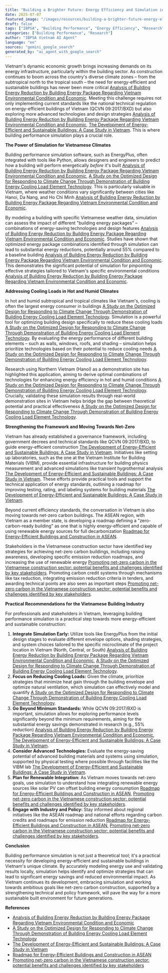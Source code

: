 ```yaml
---
title: "Building a Brighter Future: Energy Efficiency and Simulation in Vietnam"
date: 2025-07-07
featured_image: "/images/resources/building-a-brighter-future-energy-efficiency-and-simulation-in-vietnam.jpg"
draft: false
tags: ["IBPSA", "Building Performance", "Energy Efficiency", "Research", "Vietnam", "Automated Content"]
categories: ["Building Performance", "Research"]
author: "IBPSA Vietnam AI Agent"
language: "en"
sources: "gemini_google_search"
generated_by: "ai_agent_with_google_search"
---
```

Vietnam's dynamic economic growth brings increasing demands on its energy infrastructure, particularly within the building sector. As construction continues to boom across the country's diverse climate zones – from the subtropical north to the tropical south – the need for energy-efficient and sustainable buildings has never been more critical [Analysis of Building Energy Reduction by Building Energy Package Regarding Vietnam Environmental Condition and Economic](https://vertexaisearch.cloud.google.com/grounding-api-redirect/AUZIYQHENw98iiQq3uqcraASq2-aaPN5LG8Ih3bWV3qxAl7iQm7yQcIwX0ku_XVWxP7Br53QjcsbbvBoF5zff7vgMS7grGSSe29obLv2VUbqDcEZMRUQ6zBGOXIiwjhrlJGugPMYwEU=). Meeting this challenge requires not only implementing current standards like the national technical regulation on energy-efficient buildings of Vietnam (QCVN 09:2017/BXD) but also exploring more advanced technologies and design strategies [Analysis of Building Energy Reduction by Building Energy Package Regarding Vietnam Environmental Condition and Economic](https://vertexaisearch.cloud.google.com/grounding-api-redirect/AUZIYQHENw98iiQq3uqcraASq2-aaPN5LG8Ih3bWV3qxAl7iQm7yQcIwX0ku_XVWxP7Br53QjcsbbvBoF5zff7vgMS7grGSSe29obLv2VUbqDcEZMRUQ6zBGOXIiwjhrlJGugPMYwEU=), [The Development of Energy-Efficient and Sustainable Buildings: A Case Study in Vietnam](https://vertexaisearch.cloud.google.com/grounding-api-redirect/AUZIYQEPfblf9mUXErozJD4C8Ieb9OWWaEEquxBJ9-VnszZTWniv0lcfzjkw_pUz6o5ZlJPH6c2armLNXhda-4yqtCvVVblGOHT_jC_NyjZ7FHu3oulZ2VKKZgxMSUiwWlCZTNFMBQrdj_ZuMFrEH4f9mzxVfjtGAxL5dVZXc3HGLkOAYUZJvwagLLWwuzlsK26gWTLcVYhyMBSktRKfJJCbBG8exj4Nm18wIXbA7oT5Zo10p1jqeCcsUTqYXZxCcjrkmWRhhQ0o-tU=). This is where building performance simulation plays a crucial role.

**The Power of Simulation for Vietnamese Climates**

Building performance simulation software, such as EnergyPlus, often integrated with tools like Python, allows designers and engineers to predict how a building will perform energetically *before* it's built [Analysis of Building Energy Reduction by Building Energy Package Regarding Vietnam Environmental Condition and Economic](https://vertexaisearch.cloud.google.com/grounding-api-redirect/AUZIYQHENw98iiQq3uqcraASq2-aaPN5LG8Ih3bWV3qxAl7iQm7yQcIwX0ku_XVWxP7Br53QjcsbbvBoF5zff7vgMS7grGSSe29obLv2VUbqDcEZMRUQ6zBGOXIiwjhrlJGugPMYwEU=), [A Study on the Optimized Design for Responding to Climate Change Through Demonstration of Building Energy Cooling Load Element Technology](https://vertexaisearch.cloud.google.com/grounding-api-redirect/AUZIYQEqrHGq0CWbBKct7Iq3AWkKFfRA02MHRBWj4a56CG3BNqa67YbGPWZfZB4H0P-H4PNwsEhOthiDIso0csvwaWi6VwCd56h3hRrD42Bwsc9CzjqcbPuA3Xxu1NWFbNeKdkBdVQ_p). This is particularly valuable in Vietnam, where weather conditions vary significantly between cities like Hanoi, Da Nang, and Ho Chi Minh [Analysis of Building Energy Reduction by Building Energy Package Regarding Vietnam Environmental Condition and Economic](https://vertexaisearch.cloud.google.com/grounding-api-redirect/AUZIYQHENw98iiQq3uqcraASq2-aaPN5LG8Ih3bWV3qxAl7iQm7yQcIwX0ku_XVWxP7Br53QjcsbbvBoF5zff7vgMS7grGSSe29obLv2VUbqDcEZMRUQ6zBGOXIiwjhrlJGugPMYwEU=).

By modeling a building with specific Vietnamese weather data, simulation can assess the impact of different "building energy packages" – combinations of energy-saving technologies and design features [Analysis of Building Energy Reduction by Building Energy Package Regarding Vietnam Environmental Condition and Economic](https://vertexaisearch.cloud.google.com/grounding-api-redirect/AUZIYQHENw98iiQq3uqcraASq2-aaPN5LG8Ih3bWV3qxAl7iQm7yQcIwX0ku_XVWxP7Br53QjcsbbvBoF5zff7vgMS7grGSSe29obLv2VUbqDcEZMRUQ6zBGOXIiwjhrlJGugPMYwEU=). Studies have shown that optimized energy package combinations identified through simulation can lead to substantial energy reductions, potentially around 55% compared to a baseline building [Analysis of Building Energy Reduction by Building Energy Package Regarding Vietnam Environmental Condition and Economic](https://vertexaisearch.cloud.google.com/grounding-api-redirect/AUZIYQHENw98iiQq3uqcraASq2-aaPN5LG8Ih3bWV3qxAl7iQm7yQcIwX0ku_XVWxP7Br53QjcsbbvBoF5zff7vgMS7grGSSe29obLv2VUbqDcEZMRUQ6zBGOXIiwjhrlJGugPMYwEU=). This demonstrates the significant potential of simulation for pinpointing effective strategies tailored to Vietnam's specific environmental conditions [Analysis of Building Energy Reduction by Building Energy Package Regarding Vietnam Environmental Condition and Economic](https://vertexaisearch.cloud.google.com/grounding-api-redirect/AUZIYQHENw98iiQq3uqcraASq2-aaPN5LG8Ih3bWV3qxAl7iQm7yQcIwX0ku_XVWxP7Br53QjcsbbvBoF5zff7vgMS7grGSSe29obLv2VUbqDcEZMRUQ6zBGOXIiwjhrlJGugPMYwEU=).

**Addressing Cooling Loads in Hot and Humid Climates**

In hot and humid subtropical and tropical climates like Vietnam's, cooling is often the largest energy consumer in buildings [A Study on the Optimized Design for Responding to Climate Change Through Demonstration of Building Energy Cooling Load Element Technology](https://vertexaisearch.cloud.google.com/grounding-api-redirect/AUZIYQEqrHGq0CWbBKct7Iq3AWkKFfRA02MHRBWj4a56CG3BNqa67YbGPWZfZB4H0P-H4PNwsEhOthiDIso0csvwaWi6VwCd56h3hRrD42Bwsc9CzjqcbPuA3Xxu1NWFbNeKdkBdVQ_p). Simulation is a powerful tool for optimizing building design specifically to reduce these cooling loads [A Study on the Optimized Design for Responding to Climate Change Through Demonstration of Building Energy Cooling Load Element Technology](https://vertexaisearch.cloud.google.com/grounding-api-redirect/AUZIYQEqrHGq0CWbBKct7Iq3AWkKFfRA02MHRBWj4a56CG3BNqa67YbGPWZfZB4H0P-H4PNwsEhOthiDIso0csvwaWi6VwCd56h3hRrD42Bwsc9CzjqcbPuA3Xxu1NWFbNeKdkBdVQ_p). By evaluating the energy performance of different building elements – such as walls, windows, roofs, and shading – simulation helps prioritize technologies based on their potential to reduce cooling needs [A Study on the Optimized Design for Responding to Climate Change Through Demonstration of Building Energy Cooling Load Element Technology](https://vertexaisearch.cloud.google.com/grounding-api-redirect/AUZIYQEqrHGq0CWbBKct7Iq3AWkKFfRA02MHRBWj4a56CG3BNqa67YbGPWZfZB4H0P-H4PNwsEhOthiDIso0csvwaWi6VwCd56h3hRrD42Bwsc9CzjqcbPuA3Xxu1NWFbNeKdkBdVQ_p).

Research using Northern Vietnam (Hanoi) as a demonstration site has highlighted this application, aiming to derive optimal combinations of technologies for enhancing energy efficiency in hot and humid conditions [A Study on the Optimized Design for Responding to Climate Change Through Demonstration of Building Energy Cooling Load Element Technology](https://vertexaisearch.cloud.google.com/grounding-api-redirect/AUZIYQEqrHGq0CWbBKct7Iq3AWkKFfRA02MHRBWj4a56CG3BNqa67YbGPWZfZB4H0P-H4PNwsEhOthiDIso0csvwaWi6VwCd56h3hRrD42Bwsc9CzjqcbPuA3Xxu1NWFbNeKdkBdVQ_p). Crucially, validating these simulation results through real-world demonstration sites in Vietnam helps bridge the gap between theoretical potential and practical effectiveness [A Study on the Optimized Design for Responding to Climate Change Through Demonstration of Building Energy Cooling Load Element Technology](https://vertexaisearch.cloud.google.com/grounding-api-redirect/AUZIYQEqrHGq0CWbBKct7Iq3AWkKFfRA02MHRBWj4a56CG3BNqa67YbGPWZfZB4H0P-H4PNwsEhOthiDIso0csvwaWi6VwCd56h3hRrD42Bwsc9CzjqcbPuA3Xxu1NWFbNeKdkBdVQ_p).

**Strengthening the Framework and Moving Towards Net-Zero**

Vietnam has already established a governance framework, including government decrees and technical standards like QCVN 09:2017/BXD, to guide energy-efficient construction [The Development of Energy-Efficient and Sustainable Buildings: A Case Study in Vietnam](https://vertexaisearch.cloud.google.com/grounding-api-redirect/AUZIYQEPfblf9mUXErozJD4C8Ieb9OWWaEEquxBJ9-VnszZTWniv0lcfzjkw_pUz6o5ZlJPH6c2armLNXhda-4yqtCvVVblGOHT_jC_NyjZ7FHu3oulZ2VKKZgxMSUiwWlCZTNFMBQrdj_ZuMFrEH4f9mzxVfjtGAxL5dVZXc3HGLkOAYUZJvwagLLWwuzlsK26gWTLcVYhyMBSktRKfJJCbBG8exj4Nm18wIXbA7oT5Zo10p1jqeCcsUTqYXZxCcjrkmWRhhQ0o-tU=). Initiatives like setting up laboratories, such as the one at the Vietnam Institute for Building Materials (VIBM), provide essential infrastructure for building physics measurement and advanced simulations like transient hygrothermal analysis [The Development of Energy-Efficient and Sustainable Buildings: A Case Study in Vietnam](https://vertexaisearch.cloud.google.com/grounding-api-redirect/AUZIYQEPfblf9mUXErozJD4C8Ieb9OWWaEEquxBJ9-VnszZTWniv0lcfzjkw_pUz6o5ZlJPH6c2armLNXhda-4yqtCvVVblGOHT_jC_NyjZ7FHu3oulZ2VKKZgxMSUiwWlCZTNFMBQrdj_ZuMFrEH4f9mzxVfjtGAxL5dVZXc3HGLkOAYUZJvwagLLWwuzlsK26gWTLcVYhyMBSktRKpJCbBG8exj4Nm18wIXbA7oT5Zo10p1jqeCcsUTqYXZxCcjrkmWRhhQ0o-tU=). These efforts provide practical tools and support the technical application of energy standards, outlining a roadmap for improving testing, rating, and labeling systems for building materials [The Development of Energy-Efficient and Sustainable Buildings: A Case Study in Vietnam](https://vertexaisearch.cloud.google.com/grounding-api-redirect/AUZIYQEPfblf9mUXErozJD4C8Ieb9OWWaEEquxBJ9-VnszZTWniv0lcfzjkw_pUz6o5ZlJPH6c2armLNXhda-4yqtCvVVblGOHT_jC_NyjZ7FHu3oulZ2VKKZgxMSUiwWlCZTNFMBQrdj_ZuMFrEH4f9mzxVfjtGAxL5dVZXc3HGLkOAYUZJvwagLLWwuzlsK26gWTLcVYhyMBSktRKpJCbBG8exj4Nm18wIXbA7oT5Zo10p1jqeCcsUTqYXZxCcjrkmWRhhQ0o-tU=).

Beyond current efficiency standards, the conversation in Vietnam is also moving towards net-zero carbon buildings. The ASEAN region, with Vietnam as a member state, is developing a roadmap defining a "zero-carbon-ready building" as one that is highly energy-efficient and capable of using renewable energy sources for full decarbonization [Roadmap for Energy-Efficient Buildings and Construction in ASEAN](https://vertexaisearch.cloud.google.com/grounding-api-redirect/AUZIYQHAWYmD53g_ANaXmHpCDs1tkhXlUCLc-o9PgbOya-tpVRc7LpiqxS-S42NeHiM4kcF7jiOSkIZQ7obk46wwQLCjQpt8XberParRHdRDplZ3FFLEREc93EThH-o_4OuO53ml4xGtVLm6xBtHF-kVQVGKqrh796Rijx6juHRDvNU38o5MuDjUUjyPwk7PefEw4vjQ3h2vLzVW-n2AyE3yJ39ecOzXGVR39yAvijGfUgtw7n9ERbpdvrWpxTn0pMyjOo_4nUmFPEbUV9K6wWSPXpaE0ik5KxR8YImEikgNaqldW04nDxkw-YLabOWlWmIXQKwhUNsbx231).

Stakeholders in the Vietnamese construction sector have identified key strategies for achieving net-zero carbon buildings, including raising awareness, developing specific emission reduction roadmaps, and increasing the use of renewable energy [Promoting net-zero carbon in the Vietnamese construction sector: potential benefits and challenges identified by key stakeholders](https://vertexaisearch.cloud.google.com/grounding-api-redirect/AUZIYQFcCJMjM5tpS9coFjAZ41FKS1FzmVYmL9oRYbmGErfz0aB1JCgIKy_JSGL3Ec5M8Ptow3vj1YjpG8bDC8wvWFkQsleSg3mbz_N5xyeOTjvfkdk3szZVWxeT1r_GRY6ohv2xDiLvxMkF9pGv1UBjb5rlrvvUE_k4chhp0_nK3pldTj4cHSG1cq5RATkiaBdLZmSPxBKP5v0dBJTvO_al8FRVauTj3LGPYxHGpR4n7EPkUJHpt2DlL5JXK_TPP97A-Y6x-jKh3-CpiPSrRhQYrmtyaGSknmDnfPJaPKesi-Wy4s7bHKyLS3EJ_zgclv8JViFd5RfpqgO4u_r76SJ6moP3X3EULlemaqujwJ133SU9Io=). Promoting carbon credit systems through mechanisms like tax reduction, integrating emission reduction criteria in tenders, and awarding technical points are also seen as important steps [Promoting net-zero carbon in the Vietnamese construction sector: potential benefits and challenges identified by key stakeholders](https://vertexaisearch.cloud.google.com/grounding-api-redirect/AUZIYQFcCJMjM5tpS9coFjAZ41FKS1FzmVYmL9oRYbmGErfz0aB1JCgIKy_JSGL3Ec5M8Ptow3vj1YjpG8bDC8wvWFkQsleSg3mbz_N5xyeOTjvfkdzZVWxeT1r_GRY6ohv2xDiLvxMkF9pGv1UBjb5rlrvvUE_k4chhp0_nK3pldTj4cHSG1cq5RATkiaBdLZmSPxBKP5v0dBJTvO_al8FRVauTj3LGPYxHGpR4n7EPkUJHpt2DlL5JXK_TPP97A-Y6x-jKh3-CpiPSrRhQYrmtyaGSknmDnfPJaPKesi-Wy4s7bHKyLS3EJ_zgclv8JViFd5RfpqgO4u_r76SJ6moP3X3EULlemaqujwJ133SU9Io=).

**Practical Recommendations for the Vietnamese Building Industry**

For professionals and stakeholders in Vietnam, leveraging building performance simulation is a practical step towards more energy-efficient and sustainable construction:

1.  **Integrate Simulation Early:** Utilize tools like EnergyPlus from the initial design stages to evaluate different envelope options, shading strategies, and system choices tailored to the specific microclimate of the project location in Vietnam (North, Central, or South) [Analysis of Building Energy Reduction by Building Energy Package Regarding Vietnam Environmental Condition and Economic](https://vertexaisearch.cloud.google.com/grounding-api-redirect/AUZIYQHENw98iiQq3uqcraASq2-aaPN5LG8Ih3bWV3qxAl7iQm7yQcIwX0ku_XVWxP7Br53QjcsbbvBoF5zff7vgMS7grGSSe29obLv2VUbqDcEZMRUQ6zBGOXIiwjhrlJGugPMYwEU=), [A Study on the Optimized Design for Responding to Climate Change Through Demonstration of Building Energy Cooling Load Element Technology](https://vertexaisearch.cloud.google.com/grounding-api-redirect/AUZIYQEqrHGq0CWbBKct7Iq3AWkKFfRA02MHRBWj4a56CG3BNqa67YbGPWZfZB4H0P-H4PNwsEhOthiDIso0csvwaWi6VwCd56h3hRrD42Bwsc9CzjqcbPuA3Xxu1NWFbNeKdkBdVQ_p).
2.  **Focus on Reducing Cooling Loads:** Given the climate, prioritize strategies that minimize heat gain through the building envelope and optimize natural ventilation, which simulation can effectively model and quantify [A Study on the Optimized Design for Responding to Climate Change Through Demonstration of Building Energy Cooling Load Element Technology](https://vertexaisearch.cloud.google.com/grounding-api-redirect/AUZIYQEqrHGq0CWbBKct7Iq3AWkKFfRA02MHRBWj4a56CG3BNqa67YbGPWZfZB4H0P-H4PNwsEhOthiDIso0csvwaWi6VwCd56h3hRrD42Bwsc9CzjqcbPuA3Xxu1NWFbNeKdkBdVQ_p).
3.  **Go Beyond Minimum Standards:** While QCVN 09:2017/BXD is important, simulation allows for exploring performance levels significantly beyond the minimum requirements, aiming for the substantial energy savings demonstrated in research (e.g., 55% reduction) [Analysis of Building Energy Reduction by Building Energy Package Regarding Vietnam Environmental Condition and Economic](https://vertexaisearch.cloud.google.com/grounding-api-redirect/AUZIYQHENw98iiQq3uqcraASq2-aaPN5LG8Ih3bWV3qxAl7iQm7yQcIwX0ku_XVWxP7Br53QjcsbbvBoF5zff7vgMS7grGSSe29obLv2VUbqDcEZMRUQ6zBGOXIiwjhrlJGugPMYwEU=), [The Development of Energy-Efficient and Sustainable Buildings: A Case Study in Vietnam](https://vertexaisearch.cloud.google.com/grounding-api-redirect/AUZIYQEPfblf9mUXErozJD4C8Ieb9OWWaEEquxBJ9-VnszZTWniv0lcfzjkw_pUz6o5ZlJPH6c2armLNXhda-4yqtCvVVblGOHT_jC_NyjZ7FHu3oulZ2VKKZgxMSUiwWlCZTNFMBQrdj_ZuMFrEH4f9mzxVfjtGAxL5dVZXc3HGLkOAYUZJvwagLLWwuzlsK26gWTLcVYhyMBSktRKpJCbBG8exj4Nm18wIXbA7oT5Zo10p1jqeCcsUTqYXZxCcjrkmWRhhQ0o-tU=).
4.  **Consider Advanced Technologies:** Evaluate the energy-saving potential of advanced building materials and systems using simulation, supported by physical testing where possible through facilities like the VIBM lab [The Development of Energy-Efficient and Sustainable Buildings: A Case Study in Vietnam](https://vertexaisearch.cloud.google.com/grounding-api-redirect/AUZIYQEPfblf9mUXErozJD4C8Ieb9OWWaEEquxBJ9-VnszZTWniv0lcfzjkw_pUz6o5ZlJPH6c2armLNXhda-4yqtCvVVblGOHT_jC_NyjZ7FHu3oulZ2VKKZgxMSUiwWlCZTNFMBQrdj_ZuMFrEH4f9mzxVfjtGAxL5dVZXc3HGLkOAYUZJvwagLLWwuzlsK26gWTLcVYhyMBSktRKpJCbBG8exj4Nm18wIXbA7oT5Zo10p1jqeCcsUTqYXZxCcjrkmWRhhQ0o-tU=).
5.  **Plan for Renewable Integration:** As Vietnam moves towards net-zero goals, use simulation to understand how integrating renewable energy sources like solar PV can offset building energy consumption [Roadmap for Energy-Efficient Buildings and Construction in ASEAN](https://vertexaisearch.cloud.google.com/grounding-api-redirect/AUZIYQHAWYmD53g_ANaXmHpCDs1tkhXlUCLc-o9PgbOya-tpVRc7LpiqxS-S42NeHiM4kcF7jiOSkIZQ7obk46wwQLCjQpt8XberParRHdRDplZ3FFLEREc93EThH-o_4OuO53ml4xGtVLm6xBtHF-kVQVGKqrh796Rijx6juHRDvNU38o5MuDjUUjyPwk7PefEw4vjQ3h2vLzVW-n2AyE3yJ39ecOzXGVR39yAvijGfUgtw7n9ERbpdvrWpxTn0pMyjOo_4nUmFPEbUV9K6wWSPXpaE0ik5KxR8YImEikgNaqldW04nDxkw-YLabOWlWmIXQKwhUNsbx231), [Promoting net-zero carbon in the Vietnamese construction sector: potential benefits and challenges identified by key stakeholders](https://vertexaisearch.cloud.google.com/grounding-api-redirect/AUZIYQFcCJMjM5tpS9coFjAZ41FKS1FzmVYmL9oRYbmGErfz0aB1JCgIKy_JSGL3Ec5M8Ptow3vj1YjpG8bDC8wvWFkQsleSg3mbz_N5xyeOTjvfkdzZVWxeT1r_GRY6ohv2xDiLvxMkF9pGv1UBjb5rlrvvUE_k4chhp0_nK3pldTj4cHSG1cq5RATkiaBdLZmSPxBKP5v0dBJTvO_al8FRVauTj3LGPYxHGpR4n7EPkUJHpt2DlL5JXK_TPP97A-Y6x-jKh3-CpiPSrRhQYrmtyaGSknmDnfPJaPKesi-Wy4s7bHKyLS3EJ_zgclv8VViFd5RfpqgO4u_r76SJ6moP3X3EULlemaqujwJ133SU9Io=).
6.  **Engage with Industry and Policy:** Stay informed about regional initiatives like the ASEAN roadmap and national efforts regarding carbon credits and roadmaps for emission reduction [Roadmap for Energy-Efficient Buildings and Construction in ASEAN](https://vertexaisearch.cloud.google.com/grounding-api-redirect/AUZIYQHAWYmD53g_ANaXmHpCDs1tkhXlUCLc-o9PgbOya-tpVRc7LpiqxS-S42NeHiM4kcF7jiOSkIZQ7obk46wwQLCjQpt8XberParRHdRDplZ3FFLEREc93EThH-o_4OuO53ml4xGtVLm6xBtHF-kVQVGKqrh796Rijx6juHRDvNU38o5MuDjUUjyPwk7PefEw4vjQ3h2vLzVW-n2AyE3yJ39ecOzXGVR39yAvijGfUgtw7n9ERbpdvrWpxTn0pMyjOo_4nUmFPEbUV9K6wWSPXpaE0ik5KxR8YImEikgNaqldW04nDxkw-YLabOWlWmIXQKwhUNsbx231), [Promoting net-zero carbon in the Vietnamese construction sector: potential benefits and challenges identified by key stakeholders](https://vertexaisearch.cloud.google.com/grounding-api-redirect/AUZIYQFcCJMjM5tpS9coFjAZ41FKS1FzmVYmL9oRYbmGErfz0aB1JCgIKy_JSGL3Ec5M8Ptow3vj1YjpG8bDC8wvWFkQsleSg3mbz_N5xyeOTjvfkdzZVWxeT1r_GRY6ohv2xDiLvxMkF9pGv1UBjb5rlrvvUE_k4chhp0_nK3pldTj4cHSG1cq5RATkiaBdLZmSPxBKP5v0dBJTvO_al8FRVauTj3LGPYxHGpR4n7EPkUJHpt2DlL5JXK_TPP97A-Y6x-jKh3-CpiPSrRhQYrmtyaGSknmDnfPJaPKesi-Wy4s7bHKyLS3EJ_zgclv8VViFd5RfpqgO4u_r76SJ6moP3X3EULlemaqujwJ133SU9Io=).

**Conclusion**

Building performance simulation is not just a theoretical tool; it's a practical necessity for developing energy-efficient and sustainable buildings in Vietnam's unique climate. By accurately modeling energy use and validating results locally, simulation helps identify and optimize strategies that can lead to significant energy savings and reduced environmental impact. As Vietnam continues its development, embracing simulation and working towards ambitious goals like net-zero carbon construction, supported by a strengthening technical and policy framework, will pave the way for a more sustainable built environment for future generations.

**References**

*   [Analysis of Building Energy Reduction by Building Energy Package Regarding Vietnam Environmental Condition and Economic](https://vertexaisearch.cloud.google.com/grounding-api-redirect/AUZIYQHENw98iiQq3uqcraASq2-aaPN5LG8Ih3bWV3qxAl7iQm7yQcIwX0ku_XVWxP7Br53QjcsbbvBoF5zff7vgMS7grGSSe29obLv2VUbqDcEZMRUQ6zBGOXIiwjhrlJGugPMYwEU=)
*   [A Study on the Optimized Design for Responding to Climate Change Through Demonstration of Building Energy Cooling Load Element Technology](https://vertexaisearch.cloud.google.com/grounding-api-redirect/AUZIYQEqrHGq0CWbBKct7Iq3AWkKFfRA02MHRBWj4a56CG3BNqa67YbGPWZfZB4H0P-H4PNwsEhOthiDIso0csvwaWi6VwCd56h3hRrD42Bwsc9CzjqcbPuA3Xxu1NWFbNeKdkBdVQ_p)
*   [The Development of Energy-Efficient and Sustainable Buildings: A Case Study in Vietnam](https://vertexaisearch.cloud.google.com/grounding-api-redirect/AUZIYQEPfblf9mUXErozJD4C8Ieb9OWWaEEquxBJ9-VnszZTWniv0lcfzjkw_pUz6o5ZlJPH6c2armLNXhda-4yqtCvVVblGOHT_jC_NyjZ7FHu3oulZ2VKKZgxMSUiwWlCZTNFMBQrdj_ZuMFrEH4f9mzxVfjtGAxL5dVZXc3HGLkOAYUZJvwagLLWwuzlsK26gWTLcVYhyMBSktRKpJCbBG8exj4Nm18wIXbA7oT5Zo10p1jqeCcsUTqYXZxCcjrkmWRhhQ0o-tU=)
*   [Roadmap for Energy-Efficient Buildings and Construction in ASEAN](https://vertexaisearch.cloud.google.com/grounding-api-redirect/AUZIYQHAWYmD53g_ANaXmHpCDs1tkhXlUCLc-o9PgbOya-tpVRc7LpiqxS-S42NeHiM4kcF7jiOSkIZQ7obk46wwQLCjQpt8XberParRHdRDplZ3FFLEREc93EThH-o_4OuO53ml4xGtVLm6xBtHF-kVQVGKqrh796Rijx6juHRDvNU38o5MuDjUUjyPwk7PefEw4vjQ3h2vLzVW-n2AyE3yJ39ecOzXGVR39yAvijGfQgtw7n9ERbpdvrWpxTn0pMyjOo_4nUmFPEbUV9K6wWSPXpaE0ik5KxR8YImEikgNaqldW04nDxkw-YLabOWlWmIXQKwhUNsbx231)
*   [Promoting net-zero carbon in the Vietnamese construction sector: potential benefits and challenges identified by key stakeholders](https://vertexaisearch.cloud.google.com/grounding-api-redirect/AUZIYQFcCJMjM5tpS9coFjAZ41FKS1FzmVYmL9oRYbmGErfz0aB1JCgIKy_JSGL3Ec5M8Ptow3vj1YjpG8bDC8wvWFkQsleSg3mbz_N5xyeOTjvfkdzZVWxeT1r_GRY6ohv2xDiLvxMkF9pGv1UBjb5rlrvvUE_k4chhp0_nK3pldTj4cHSG1cq5RATkiaBdLZmSPxBKP5v0dBJTvO_al8FRVauTj3LGPYxHGpR4n7EPkUJHpt2DlL5JXK_TPP97A-Y6x-jKh3-CpiPSrRhQYrmtyaGSknmDnfPJaPKesi-Wy4s7bHKyLS3EJ_zgclv8VViFd5RfpqgO4u_r76SJ6moP3X3EULlemaqujwJ133SU9Io=)